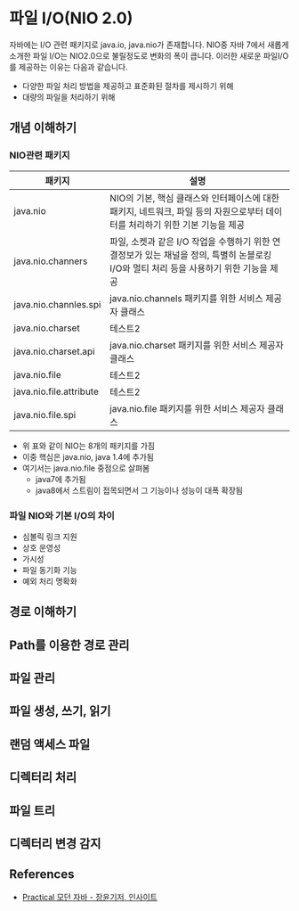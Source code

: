 # 파일 I/O(NIO 2.0)

자바에는 I/O 관련 패키지로 java.io, java.nio가 존재합니다. NIO중 자바 7에서 새롭게 소개한 파일 I/O는 NIO2.0으로 불릴정도로 변화의 폭이 큽니다. 이러한 새로운 파일I/O를 제공하는 이유는 다음과 같습니다.

* 다양한 파일 처리 방법을 제공하고 표준화된 절차를 제시하기 위해
* 대량의 파일을 처리하기 위해

## 개념 이해하기

### NIO관련 패키지

|패키지|설명|
|------|---|
|java.nio|NIO의 기본, 핵심 클래스와 인터페이스에 대한 패키지, 네트워크, 파일 등의 자원으로부터 데이터를 처리하기 위한 기본 기능을 제공|
|java.nio.channers|파일, 소켓과 같은 I/O 작업을 수행하기 위한 연결정보가 있는 채널을 정의, 특별히 논블로킹 I/O와 멀티 처리 등을 사용하기 위한 기능을 제공|
|java.nio.channles.spi|java.nio.channels 패키지를 위한 서비스 제공자 클래스|
|java.nio.charset|테스트2|
|java.nio.charset.api|java.nio.charset 패키지를 위한 서비스 제공자 클래스|
|java.nio.file|테스트2|
|java.nio.file.attribute|테스트2|
|java.nio.file.spi|java.nio.file 패키지를 위한 서비스 제공자 클래스|

* 위 표와 같이 NIO는 8개의 패키지를 가짐
* 이중 핵심은 java.nio, java 1.4에 추가됨
* 여기서는 java.nio.file 중점으로 살펴봄
  * java7에 추가됨
  * java8에서 스트림이 접목되면서 그 기능이나 성능이 대폭 확장됨

### 파일 NIO와 기본 I/O의 차이

* 심볼릭 링크 지원
* 상호 운영성
* 가시성
* 파일 동기화 기능
* 예외 처리 명확화

## 경로 이해하기

## Path를 이용한 경로 관리

## 파일 관리

## 파일 생성, 쓰기, 읽기

## 랜덤 액세스 파일

## 디렉터리 처리

## 파일 트리

## 디렉터리 변경 감지

## References

* [Practical 모던 자바 - 장윤기저, 인사이트](http://www.kyobobook.co.kr/product/detailViewKor.laf?ejkGb=KOR&mallGb=KOR&barcode=9788966262755&orderClick=LAG&Kc=)
